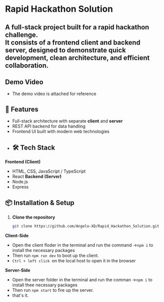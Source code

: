 # Rapid Hackathon Solution
A full-stack project built for a rapid hackathon challenge.  
It consists of a **frontend client** and **backend server**, designed to demonstrate quick development, clean architecture, and efficient collaboration.
---
## Demo Video
- The demo video is attached for reference
## 🚀 Features
- Full-stack architecture with separate **client** and **server**
- REST API backend for data handling
- Frontend UI built with modern web technologies
- ## 🛠 Tech Stack
**Frontend (Client)**
- HTML, CSS, JavaScript / TypeScript
- React
**Backend (Server)**
- Node.js
- Express
## 📦 Installation & Setup
1. **Clone the repository**
   ```bash
   git clone https://github.com/Angelo-XD/Rapid_Hackathon_Solution.git
**Client-Side**
- Open the client floder in the terminal and run the command ->`npm i` to install the necessary packages
- Then run  `npm run dev` to boot up the client.
- `Ctrl + left click `on the local host to open it in the browser
  
**Server-Side**
- Open the server folder in the terminal and run the comman ->`npm i` to install thee necessary packages
- Then run `npm start` to fire up the server.
- that's it.
  
